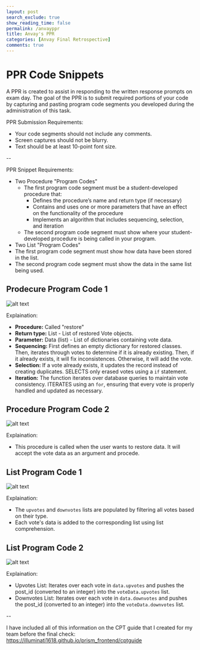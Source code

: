 ```yaml
---
layout: post 
search_exclude: true
show_reading_time: false
permalink: /anvayppr
title: Anvay's PPR
categories: [Anvay Final Retrospective]
comments: true
---
```


# PPR Code Snippets

A PPR is created to assist in responding to the written response prompts on exam day. The goal of the PPR is to submit required portions of your code by capturing and pasting program code segments you developed during the administration of this task.


PPR Submission Requirements:
- Your code segments should not include any comments. 
- Screen captures should not be blurry.
- Text should be at least 10-point font size.

--

PPR Snippet Requirements:
- Two Procedure "Program Codes"
  - The first program code segment must be a student-developed procedure that:
    - Defines the procedure’s name and return type (if necessary)
    - Contains and uses one or more parameters that have an effect on the functionality of the procedure
    - Implements an algorithm that includes sequencing, selection, and iteration
  - The second program code segment must show where your student-developed procedure is being called in your program.
- Two List "Program Codes"
 - The first program code segment must show how data have been stored in the list.
 - The second program code segment must show the data in the same list being used.


## Prodecure Program Code 1

![alt text]({{site.baseurl}}/images/pics/image.png)

Explaination:
- **Procedure:** Called "restore"
- **Return type:** List - List of restored Vote objects.
- **Parameter:** Data (list) - List of dictionaries containing vote data.
- **Sequencing:** First defines an empty dictionary for restored classes. Then, iterates through votes to determine if it is already existing. Then, if it already exists, it will fix inconsistences. Otherwise, it will add the vote. 
- **Selection:** If a vote already exists, it updates the record instead of creating duplicates. SELECTS only erased votes using a `if` statement.
- **Iteration:** The function iterates over database queries to maintain vote consistency. ITERATES using an `for`, ensuring that every vote is properly handled and updated as necessary.

## Procedure Program Code 2

![alt text]({{site.baseurl}}/images/pics/image1.png)

Explaination: 
- This procedure is called when the user wants to restore data. It will accept the vote data as an argument and procede. 

## List Program Code 1

![alt text]({{site.baseurl}}/images/pics/image2.png)

Explaination: 
- The `upvotes` and `downvotes` lists are populated by filtering all votes based on their type.
- Each vote's data is added to the corresponding list using list comprehension.

## List Program Code 2

![alt text]({{site.baseurl}}/images/pics/image3.png)

Explaination:
- Upvotes List: Iterates over each vote in `data.upvotes` and pushes the post_id (converted to an integer) into the `voteData.upvotes` list.
- Downvotes List: Iterates over each vote in `data.downvotes` and pushes the post_id (converted to an integer) into the `voteData.downvotes` list.

-- 

I have included all of this information on the CPT guide that I created for my team before the final check: https://illuminati1618.github.io/prism_frontend/cptguide